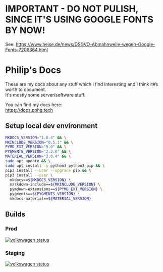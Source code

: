 # IMPORTANT - DO NOT PULISH, SINCE IT'S USING GOOGLE FONTS BY NOW!

See: <https://www.heise.de/news/DSGVO-Abmahnwelle-wegen-Google-Fonts-7206364.html>

# Philip's Docs

These are my docs about any stuff which I find interesting and I think it#s worth to document.  
It's mostly some server/software stuff.

You can find my docs here:  
<https://docs.pphg.tech>

## Setup local dev environment

```bash
MKDOCS_VERSION="1.0.4" && \
MKINCLUDE_VERSION="0.5.1" && \
PYMD_EXT_VERSION="5.0" && \
PYGMENTS_VERSION="2.2.0" && \
MATERIAL_VERSION="3.0.4" && \
sudo apt update && \
sudo apt install -y python3 python3-pip && \
pip3 install --user --upgrade pip && \
pip3 install --user \
  mkdocs==${MKDOCS_VERSION} \
  markdown-include==${MKINCLUDE_VERSION} \
  pymdown-extensions==${PYMD_EXT_VERSION} \
  pygments==${PYGMENTS_VERSION} \
  mkdocs-material==${MATERIAL_VERSION}
```

## Builds

### Prod

[![volkswagen status](https://auchenberg.github.io/volkswagen/volkswargen_ci.svg?v=1)](https://github.com/auchenberg/volkswagen)

### Staging

[![volkswagen status](https://auchenberg.github.io/volkswagen/volkswargen_ci.svg?v=1)](https://github.com/auchenberg/volkswagen)
